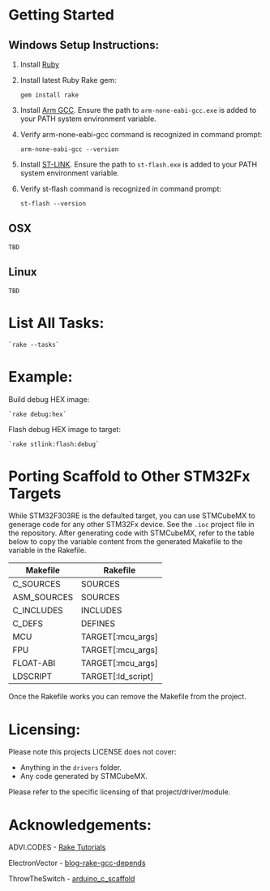 # Getting Started

## Windows Setup Instructions:

1. Install [Ruby](https://rubyinstaller.org/)

2. Install latest Ruby Rake gem:

    `gem install rake`

3. Install [Arm GCC](https://developer.arm.com/tools-and-software/open-source-software/developer-tools/gnu-toolchain/gnu-rm/downloads). Ensure the path to `arm-none-eabi-gcc.exe` is added to your PATH system environment variable.

4. Verify arm-none-eabi-gcc command is recognized in command prompt:

    `arm-none-eabi-gcc --version`

5. Install [ST-LINK](https://github.com/stlink-org/stlink/releases/). Ensure the path to `st-flash.exe` is added to your PATH system environment variable.

6. Verify st-flash command is recognized in command prompt:

    `st-flash --version`

## OSX

    TBD

## Linux

    TBD


# List All Tasks:

    `rake --tasks`

# Example:

Build debug HEX image:

    `rake debug:hex`

Flash debug HEX image to target:

    `rake stlink:flash:debug`

# Porting Scaffold to Other STM32Fx Targets

While STM32F303RE is the defaulted target, you can use STMCubeMX to generage code for any other STM32Fx device. See the `.ioc` project file in the repository. After generating code with STMCubeMX, refer to the table below to copy the variable content from the generated Makefile to the variable in the Rakefile.

| Makefile | Rakefile |
|-|-|
| C_SOURCES | SOURCES |
| ASM_SOURCES | SOURCES |
| C_INCLUDES | INCLUDES |
| C_DEFS | DEFINES |
| MCU | TARGET[:mcu_args] |
| FPU | TARGET[:mcu_args] |
| FLOAT-ABI | TARGET[:mcu_args] |
| LDSCRIPT | TARGET[:ld_script] |

Once the Rakefile works you can remove the Makefile from the project.

# Licensing:

Please note this projects LICENSE does not cover:

* Anything in the `drivers` folder.
* Any code generated by STMCubeMX.

Please refer to the specific licensing of that project/driver/module.

# Acknowledgements:

ADVI.CODES - [Rake Tutorials](https://avdi.codes/tag/rake)

ElectronVector - [blog-rake-gcc-depends](https://github.com/ElectronVector/blog-rake-gcc-depends)

ThrowTheSwitch - [arduino_c_scaffold](https://github.com/ThrowTheSwitch/arduino_c_scaffold)







